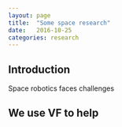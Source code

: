 ```yaml
---
layout: page
title:  "Some space research"
date:   2016-10-25
categories: research
---
```


## Introduction
Space robotics faces challenges 


## We use VF to help
